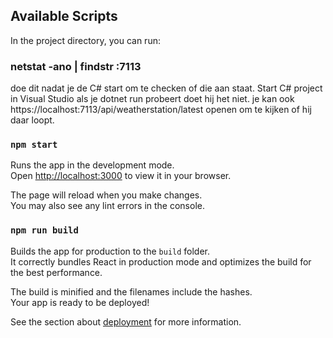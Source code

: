 ## Available Scripts

In the project directory, you can run:

### netstat -ano | findstr :7113

doe dit nadat je de C# start om te checken of die aan staat. Start C# project in Visual Studio als je dotnet run probeert doet hij het niet.
je kan ook https://localhost:7113/api/weatherstation/latest openen om te kijken of hij daar loopt.

### `npm start`

Runs the app in the development mode.\
Open [http://localhost:3000](http://localhost:3000) to view it in your browser.

The page will reload when you make changes.\
You may also see any lint errors in the console.

### `npm run build`

Builds the app for production to the `build` folder.\
It correctly bundles React in production mode and optimizes the build for the best performance.

The build is minified and the filenames include the hashes.\
Your app is ready to be deployed!

See the section about [deployment](https://facebook.github.io/create-react-app/docs/deployment) for more information.
